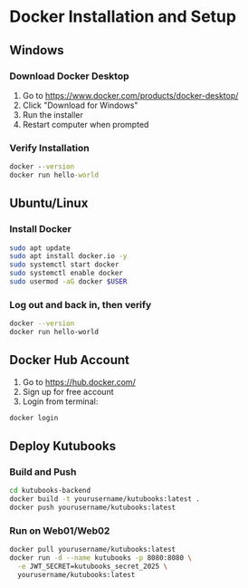 # Docker Installation and Setup

## Windows

### Download Docker Desktop
1. Go to https://www.docker.com/products/docker-desktop/
2. Click "Download for Windows"
3. Run the installer
4. Restart computer when prompted

### Verify Installation
```cmd
docker --version
docker run hello-world
```

## Ubuntu/Linux

### Install Docker
```bash
sudo apt update
sudo apt install docker.io -y
sudo systemctl start docker
sudo systemctl enable docker
sudo usermod -aG docker $USER
```

### Log out and back in, then verify
```bash
docker --version
docker run hello-world
```

## Docker Hub Account

1. Go to https://hub.docker.com/
2. Sign up for free account
3. Login from terminal:
```bash
docker login
```

## Deploy Kutubooks

### Build and Push
```bash
cd kutubooks-backend
docker build -t yourusername/kutubooks:latest .
docker push yourusername/kutubooks:latest
```

### Run on Web01/Web02
```bash
docker pull yourusername/kutubooks:latest
docker run -d --name kutubooks -p 8080:8080 \
  -e JWT_SECRET=kutubooks_secret_2025 \
  yourusername/kutubooks:latest
```
